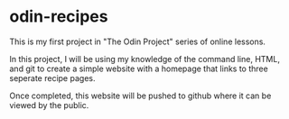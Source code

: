 # odin-recipes

This is my first project in "The Odin Project" series of online lessons.

In this project, I will be using my knowledge of the command line, HTML, and git to create a simple website with a homepage that links to three seperate recipe pages.

Once completed, this website will be pushed to github where it can be viewed by the public.